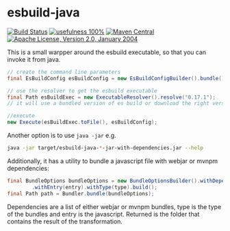 esbuild-java
============

[![Build Status](https://img.shields.io/github/actions/workflow/status/mvnpm/esbuild-java/maven.yml?label=Build&branch=main)](https://github.com/mvnpm/esbuild-java/actions/workflows/maven.yml)
[![usefulness 100%](https://img.shields.io/badge/usefulness-100%25-success.svg?label=Usefulness)](https://www.google.com/search?q=pasta+machine)
[![Maven Central](https://img.shields.io/maven-central/v/io.mvnpm/esbuild-java.svg?label=Maven%20Central)](https://search.maven.org/artifact/io.mvnpm/esbuild-java)
[![Apache License, Version 2.0, January 2004](https://img.shields.io/github/license/apache/maven.svg?label=License)](https://www.apache.org/licenses/LICENSE-2.0)

This is a small warpper around the esbuild executable, so that you can invoke it from java.

```java
// create the command line parameters 
final EsBuildConfig esBuildConfig = new EsBuildConfigBuilder().bundle().entryPoint("main.js").outDir("dist").build();

// use the resolver to get the esbuild executable
final Path esBuildExec = new ExecutableResolver().resolve("0.17.1");
// it will use a bundled version of es build or download the right version

//execute
new Execute(esBuildExec.toFile(), esBuildConfig);
```

Another option is to use `java -jar` e.g.

```bash
java -jar target/esbuild-java-*-jar-with-dependencies.jar --help
```

Additionally, it has a utility to bundle a javascript file with webjar or mvnpm dependencies:

```java
final BundleOptions bundleOptions = new BundleOptionsBuilder().withDependencies(dependencies)
        .withEntry(entry).withType(type).build();
final Path path = Bundler.bundle(bundleOptions);
```

Dependencies are a list of either webjar or mvnpm bundles, type is the type of the bundles and entry is the javascript.
Returned is the folder that contains the result of the transformation.
